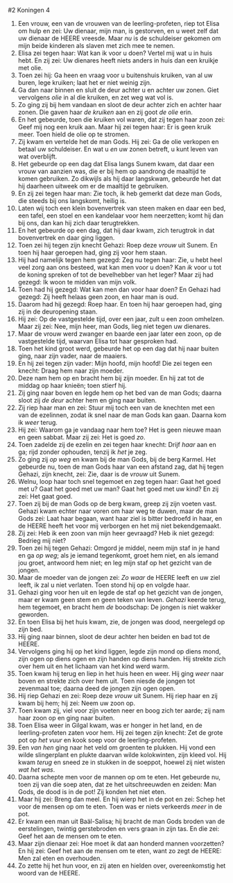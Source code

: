 #2 Koningen 4
1. Een vrouw, een van de vrouwen van de leerling-profeten, riep tot Elisa om hulp en zei: Uw dienaar, mijn man, is gestorven, en u weet zelf dat uw dienaar de HEERE vreesde. Maar *nu* is de schuldeiser gekomen om mijn beide kinderen als slaven met zich mee te nemen.
2. Elisa zei tegen haar: Wat kan ik voor u doen? Vertel mij wat u in huis hebt. En zij zei: Uw dienares heeft niets anders in huis dan een kruikje met olie.
3. Toen zei hij: Ga heen en vraag voor u buitenshuis kruiken, van al uw buren, lege kruiken; laat het er niet weinig zijn.
4. Ga dan naar binnen en sluit de deur achter u en achter uw zonen. Giet vervolgens *olie* in al die kruiken, en zet weg wat vol is.
5. Zo ging zij bij hem vandaan en sloot de deur achter zich en achter haar zonen. Die gaven haar *de kruiken* aan en zij goot *de olie* erin.
6. En het gebeurde, toen die kruiken vol waren, dat zij tegen haar zoon zei: Geef mij nog een kruik aan. Maar hij zei tegen haar: Er is geen kruik meer. Toen hield de olie op te stromen.
7. Zij kwam en vertelde het de man Gods. Hij zei: Ga de olie verkopen en betaal uw schuldeiser. En wat u *en* uw zonen betreft, u kunt leven van wat overblijft.
8. Het gebeurde op een dag dat Elisa langs Sunem kwam, dat daar een vrouw van aanzien was, die er bij hem op aandrong de maaltijd te komen gebruiken. Zo dikwijls als hij daar langskwam, gebeurde het dat hij daarheen uitweek om er de maaltijd te gebruiken.
9. En zij zei tegen haar man: Zie toch, ik heb gemerkt dat deze man Gods, die steeds bij ons langskomt, heilig is.
10. Laten wij toch een klein bovenvertrek van steen maken en daar een bed, een tafel, een stoel en een kandelaar voor hem neerzetten; komt hij dan bij ons, dan kan hij zich daar terugtrekken.
11. En het gebeurde op een dag, dat hij daar kwam, zich terugtrok in dat bovenvertrek en daar ging liggen.
12. Toen zei hij tegen zijn knecht Gehazi: Roep deze *vrouw* uit Sunem. En toen hij haar geroepen had, ging zij voor hem staan.
13. Hij had namelijk tegen hem gezegd: Zeg nu tegen haar: Zie, u hebt heel veel zorg aan ons besteed, wat kan men voor u doen? Kan *ik* voor u tot de koning spreken of tot de bevelhebber van het leger? Maar zij had gezegd: Ik woon te midden van mijn volk.
14. Toen had hij gezegd: Wat kan men dan voor haar doen? En Gehazi had gezegd: Zij heeft helaas geen zoon, en haar man is oud.
15. Daarom had hij gezegd: Roep haar. En toen hij haar geroepen had, ging zij in de deuropening staan.
16. Hij zei: Op de vastgestelde tijd, over een jaar, zult u een zoon omhelzen. Maar zij zei: Nee, mijn heer, man Gods, lieg niet tegen uw dienares.
17. Maar de vrouw werd zwanger en baarde een jaar later een zoon, op de vastgestelde tijd, waarvan Elisa tot haar gesproken had.
18. Toen het kind groot werd, gebeurde het op een dag dat hij naar buiten ging, naar zijn vader, naar de maaiers.
19. En hij zei tegen zijn vader: Mijn hoofd, mijn hoofd! Die zei tegen een knecht: Draag hem naar zijn moeder.
20. Deze nam hem op en bracht hem bij zijn moeder. En hij zat tot de middag op haar knieën; toen stierf hij.
21. Zij ging naar boven en legde hem op het bed van de man Gods; daarna sloot zij *de deur* achter hem en ging naar buiten.
22. Zij riep haar man en zei: Stuur mij toch een van de knechten met een van de ezelinnen, zodat ik snel naar de man Gods kan gaan. Daarna kom ik *weer* terug.
23. Hij zei: Waarom ga je vandaag naar hem toe? Het is geen nieuwe maan en geen sabbat. Maar zij zei: Het is goed *zo*.
24. Toen zadelde zij de ezelin en zei tegen haar knecht: Drijf *haar* aan en ga; rijd zonder ophouden, tenzij ik *het* je zeg.
25. Zo ging zij *op weg* en kwam bij de man Gods, bij de berg Karmel. Het gebeurde nu, toen de man Gods haar van een afstand zag, dat hij tegen Gehazi, zijn knecht, zei: Zie, daar is de *vrouw* uit Sunem.
26. Welnu, loop haar toch snel tegemoet en zeg tegen haar: Gaat het goed met u? Gaat het goed met uw man? Gaat het goed met uw kind? En zij zei: Het gaat goed.
27. Toen zij bij de man Gods op de berg kwam, greep zij zijn voeten vast. Gehazi kwam echter naar voren om haar weg te duwen, maar de man Gods zei: Laat haar begaan, want haar ziel is bitter bedroefd in haar, en de HEERE heeft het voor mij verborgen en het mij niet bekendgemaakt.
28. Zij zei: Heb ik een zoon van mijn heer gevraagd? Heb ik niet gezegd: Bedrieg mij niet?
29. Toen zei hij tegen Gehazi: Omgord je middel, neem mijn staf in je hand en ga *op weg*; als je iemand tegenkomt, groet hem niet, en als iemand jou groet, antwoord hem niet; en leg mijn staf op het gezicht van de jongen.
30. Maar de moeder van de jongen zei: *Zo waar* de HEERE leeft en uw ziel leeft, ik zal u niet verlaten. Toen stond hij op en volgde haar.
31. Gehazi ging voor hen uit en legde de staf op het gezicht van de jongen, maar er kwam geen stem en geen teken van leven. *Gehazi* keerde terug, hem tegemoet, en bracht hem *de* boodschap: De jongen is niet wakker geworden.
32. En toen Elisa bij het huis kwam, zie, de jongen was dood, neergelegd op zijn bed.
33. Hij ging naar binnen, sloot de deur achter hen beiden en bad tot de HEERE.
34. Vervolgens ging hij op het kind liggen, legde zijn mond op diens mond, zijn ogen op diens ogen en zijn handen op diens handen. Hij strekte zich over hem uit en het lichaam van het kind werd warm.
35. Toen kwam hij terug en liep in het huis heen en weer. Hij ging *weer* naar boven en strekte zich over hem uit. Toen niesde de jongen tot zevenmaal toe; daarna deed de jongen zijn ogen open.
36. Hij riep Gehazi en zei: Roep deze *vrouw* uit Sunem. Hij riep haar en zij kwam bij hem; hij zei: Neem uw zoon op.
37. Toen kwam zij, viel voor zijn voeten neer en boog zich ter aarde; zij nam haar zoon op en ging naar buiten.
38. Toen Elisa weer in Gilgal kwam, was er honger in het land, en de leerling-profeten zaten voor hem. Hij zei tegen zijn knecht: Zet de grote pot op *het vuur* en kook soep voor de leerling-profeten.
39. Een *van hen* ging naar het veld om groenten te plukken. Hij vond een wilde slingerplant en plukte daarvan wilde kolokwinten, zijn kleed vol. Hij kwam *terug* en sneed ze in stukken in de soeppot, hoewel zij niet wisten *wat het was*.
40. Daarna schepte men voor de mannen op om te eten. Het gebeurde nu, toen zij van die soep aten, dat ze het uitschreeuwden en zeiden: Man Gods, de dood is in de pot! Zij konden het niet eten.
41. Maar hij zei: Breng dan meel. En hij wierp het in de pot en zei: Schep het voor de mensen op om te eten. Toen was er niets verkeerds *meer* in de pot.
42. Er kwam een man uit Baäl-Salisa; hij bracht de man Gods broden van de eerstelingen, twintig gerstebroden en vers graan in zijn tas. En die zei: Geef het aan de mensen om te eten.
43. Maar zijn dienaar zei: Hoe moet ik dat aan honderd mannen voorzetten? En hij zei: Geef het aan de mensen om te eten, want zo zegt de HEERE: Men zal eten en overhouden.
44. Zo zette hij het hun voor, en zij aten en hielden over, overeenkomstig het woord van de HEERE.
